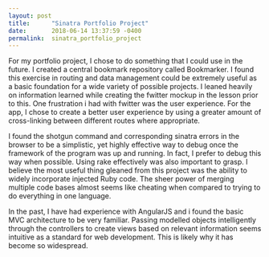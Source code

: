 ```yaml
---
layout: post
title:      "Sinatra Portfolio Project"
date:       2018-06-14 13:37:59 -0400
permalink:  sinatra_portfolio_project
---
```



For my portfolio project, I chose to do something that I could use in the future. I created a central bookmark repository called Bookmarker. I found this exercise in routing and data management could be extremely useful as a basic foundation for a wide variety of possible projects. I leaned heavily on information learned while creating the fwitter mockup in the lesson prior to this. One frustration i had with fwitter was the user experience. For the app, I chose to create a better user experience by using a greater amount of cross-linking between different routes where appropriate. 

I found the shotgun command and corresponding sinatra errors in the browser to be a simplistic, yet highly effective way to debug once the framework of the program was up and running. In fact, I prefer to debug this way when possible. Using rake effectively was also important to grasp.  I believe the most useful thing gleaned from this project was the ability to widely incorporate injected Ruby code. The sheer power of merging multiple code bases almost seems like cheating when compared to trying to do everything in one language.

In the past, I  have had experience with AngularJS and i found the basic MVC architecture to be very familiar. Passing modelled objects intelligently through the controllers to create views based on relevant information seems intuitive as a standard for web development. This is likely why it has become so widespread.
